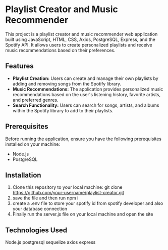 # Playlist Creator and Music Recommender

This project is a playlist creator and music recommender web application built using JavaScript, HTML, CSS, Axios, PostgreSQL, Express, and the Spotify API. It allows users to create personalized playlists and receive music recommendations based on their preferences.

## Features

- **Playlist Creation:** Users can create and manage their own playlists by adding and removing songs from the Spotify library.
- **Music Recommendations:** The application provides personalized music recommendations based on the user's listening history, favorite artists, and preferred genres.
- **Search Functionality:** Users can search for songs, artists, and albums within the Spotify library to add to their playlists.

## Prerequisites

Before running the application, ensure you have the following prerequisites installed on your machine:

- Node.js 
- PostgreSQL 

## Installation

1. Clone this repository to your local machine:
git clone https://github.com/your-username/playlist-creator.git
2. save the file and then run npm i
3. create a .env file to store your spotify id from spotify developer and also your database connection
4. Finally run the server.js file on your local machine and open the site

## Technologies Used
Node.js
postgresql
sequelize
axios
express


